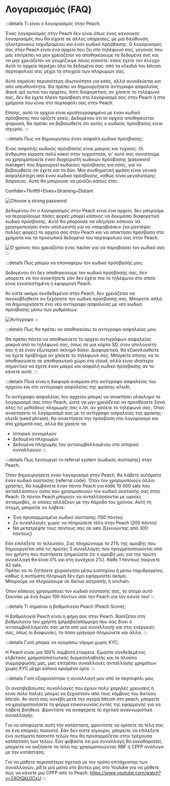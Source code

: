 # Λογαριασμός (FAQ)

:::details Τι είναι ο λογαριασμός στην Peach;

Ένας λογαριασμός στην Peach δεν είναι όπως ένας κανονικός λογαριασμός που θα είχατε σε άλλες υπηρεσίες, με μια διεύθυνση ηλεκτρονικού ταχυδρομείου και έναν κωδικό πρόσβασης. Ο λογαριασμός σας στην Peach είναι ένα αρχείο που ζει στο τηλέφωνό σας, γεγονός που μας επιτρέπει να μην χρειάζεται να αποθηκεύουμε τα δεδομένα σας και να μην χρειάζεται να γνωρίζουμε ποιος είσαστε: εσείς έχετε τον έλεγχο. Αυτό το αρχείο περιέχει όλα τα δεδομένα σας: από τα κλειδιά του bitcoin πορτοφολιού σας μέχρι τα στοιχεία των πληρωμών σας.

Αυτό σημαίνει περισσότερη ιδιωτικότητα για εσάς, αλλά συνοδεύεται και από υπευθυνότητα. Θα πρέπει να δημιουργήσετε αντίγραφο ασφαλείας (back up) αυτού του αρχείου, διότι διαφορετικά, αν χάσετε το τηλέφωνό σας, δεν θα έχετε πλέον πρόσβαση στο λογαριασμό σας στην Peach ή στα χρήματα που είναι στο πορτοφόλι σας στην Peach.

Επίσης, αυτό το αρχείο είναι κρυπτογραφημένο με έναν κωδικό πρόσβασης που ορίζετε εσείς. Δεδομένου ότι το αρχείο αποθηκεύεται ψηφιακά, θα πρέπει να βεβαιωθείτε ότι αυτός ο κωδικός πρόσβασης είναι ισχυρός.
:::

:::details Πως να δημιουργήσω έναν ασφαλή κωδικό πρόσβασης;

Ένας ασφαλής κωδικός πρόσβασης είναι μακρύς και τυχαίος. Οι άνθρωποι είμαστε πολύ κακοί στην τυχαιότητα, γι' αυτό σας συνιστούμε να χρησιμοποιείτε έναν διαχειριστή κωδικών πρόσβασης (password manager) που δημιουργεί κωδικούς πρόσβασης για εσάς, για να βεβαιωθείτε ότι έχετε και τα δύο. Μια συνθηματική φράση είναι γενικά ασφαλέστερη από έναν κωδικό πρόσβασης, καθώς είναι μεγαλύτερης διάρκειας. Αυτό θα μπορούσε να μοιάζει κάπως έτσι:

Confider+Thrift9+Elves+Straining+Distant

![Choose a strong password](/img/faq/account/StrongPassword.png)

Δεδομένου ότι ο λογαριασμός στην Peach είναι ένα αρχείο, δεν μπορούμε να περιορίσουμε πόσες φορές μπορεί κάποιος να δοκιμάσει διαφορετικό κωδικό πρόσβασης. Αυτό θα μπορούσε να οδηγήσει κάποιον να χρησιμοποιήσει έναν υπολογιστή για να «παραβιάσει» (να μαντέψει πολλές φορές) το αρχείο σας στην Peach και να αποκτήσει πρόσβαση στα χρήματα και τα προσωπικά δεδομένα του πορτοφολιού σας στην Peach.

![Ο χρόνος που χρειάζεται ένας hacker για να παραβιάσει τον κωδικό σας](/img/faq/account/PWBruteForce.png)
:::

:::details Πως μπορώ να επαναφέρω τον κωδικό πρόσβασής μου;

Δεδομένου ότι δεν αποθηκεύουμε τον κωδικό πρόσβασής σας, δεν μπορείτε να τον ανακτήσετε εάν δεν έχετε πια το τηλέφωνο στο οποίο είναι εγκατεστημένη η εφαρμογή Peach.

Αν είστε ακόμα συνδεδεμένοι στην Peach, δεν χρειάζεται να πανικοβληθείτε αν ξεχάσατε τον κωδικό πρόσβασής σας. Μπορείτε απλά να δημιουργήσετε ένα νέο αντίγραφο ασφαλείας με νέο κωδικό πρόσβασης μέσω των ρυθμίσεων:

![Αντίγραφα](/img/faq/account/backups.png)
:::

:::details Πως θα πρέπει να αποθηκεύσω το αντίγραφο ασφαλείας μου;

Θα πρέπει πάντα να αποθηκεύετε το αρχείο αντιγράφων ασφαλείας μακριά από το τηλέφωνό σας, όπως σε μια κάρτα SD, στον υπολογιστή σας ή σε έναν εξωτερικό σκληρό δίσκο. Διαφορετικά, θα εξακολουθείτε να έχετε πρόβλημα αν χάσετε το τηλέφωνό σας. Μπορείτε επίσης να το αποθηκεύσετε σε αποθηκευτικό χώρο στο cloud, αλλά είναι ιδιαίτερα σημαντικό να έχετε έναν μακρύ και ασφαλή κωδικό πρόσβασης αν το κάνετε αυτό.
:::

:::details Ποια είναι η διαφορά ανάμεσα στο αντίγραφο ασφαλείας του αρχείου και στο αντίγραφο ασφαλείας της φράσης-κλειδί;

Το αντίγραφο ασφαλείας του αρχείου μπορεί να ανακτήσει ολόκληρο το λογαριασμό σας στην Peach, ώστε να μην χρειάζεται να προσθέσετε ξανά όλες τις μεθόδους πληρωμής σας κ.λπ. αν χάσετε το τηλέφωνό σας. Όταν ανακτήσετε το λογαριασμό σας με το αντίγραφο ασφαλείας της φράσης-κλειδί (seed phrase), θα ανακτήσετε την πρόσβαση στο λογαριασμό και στα χρήματά σας, αλλά θα χάσετε τα:

- Ιστορικό συνομιλιών
- Δεδομένα πληρωμών
- Δεδομένα πληρωμής του αντισυμβαλλομένου στο ιστορικό συναλλαγών
  :::

:::details Πως λειτουργεί το referral system (κωδικός σύστασης) στην Peach;

Όταν δημιουργήσετε έναν λογαριασμό στην Peach, θα λάβετε αυτόματα έναν κωδικό σύστασης (referral code). Όταν τον χρησιμοποιούν άλλοι χρήστες, θα λαμβάνετε έναν πόντο Peach για κάθε 10 000 sats που ανταλλάσσουν αυτοί που χρησιμοποιούν τον κωδικό σύστασής σας στην Peach. Οι πόντοι Peach μπορούν να ανταλλάσσονται με ωραίες ανταμοιβές, οι οποίες αλλάζουν με την πάροδο του χρόνου. Αυτή τη στιγμή, μπορείτε να λάβετε:

- Ένα προσαρμοσμένο κωδικό σύστασης (100 πόντοι)
- 2x συναλλαγές χωρίς να πληρώσετε τέλη στην Peach (200 πόντοι)
- Να μετατρέψτε τους πόντους σας σε sats (ξεκινώντας από 300 πόντους)

Εάν επιλέξετε το τελευταίο, Σας πληρώνουμε το 21% της αμοιβής που δημιουργείται από τις πρώτες 5 συναλλαγές που πραγματοποιούνται από τον χρήστη που συστήσατε (σημειώστε ότι η αμοιβή μας για την πρώτη συναλλαγή θα είναι 0% και στη συνέχεια 2%). Κάθε 1 πόντους παίρνετε 42 sats.  
Πρέπει να το ζητήσετε χειροκίνητα μέσω εισιτηρίου ή μέσω ταχυδρομείου, καθώς η αυτόματη πληρωμή δεν έχει εφαρμοστεί ακόμα.  
Μπορούμε να πληρώσουμε σε δίκτυο αστραπής ή onchain.

Όταν κάποιος χρησιμοποιεί τον κωδικό σύστασής σας, το άτομο αυτό ξεκινάει με ένα δώρο 100 πόντων από την Peach για τον εαυτό του!
:::

:::details Τι σημαίνει η βαθμολογία Peach (Peach Score);

Η βαθμολογία Peach είναι η φήμη σας στην Peach. Βασίζεται στη βαθμολογία του χρήστη (μπράβο/απόρριψη που σας δίνει ο αντισυμβαλλόμενός σας μετά από μια συναλλαγή) και στις ενέργειές σας, όπως οι διαφωνίες, το πόσο γρήγορα πληρώνετε και άλλα.
:::

:::details Γιατί μπορώ να αγοράσω νόμιμα χωρίς KYC;

Η Peach είναι μια 100% συμβατή εταιρεία. Είμαστε συνδεδεμένος ελβετικός χρηματοπιστωτικός διαμεσολαβητής και το πλαίσιο συμμόρφωσής μας, μας επιτρέπει συναλλαγές ανταλλαγής χρημάτων χωρίς KYC μέχρι κάποια ορισμένα όρια.
:::

:::details Γιατί εξαφανίστηκε η συναλλαγή μου από το πορτοφόλι μου;

Οι ανεπιβεβαίωτες συναλλαγές που έχουν πολύ χαμηλές χρεώσεις ή είναι πολύ παλιές μπορεί να ξεχαστούν από τους κόμβους του δικτύου bitcoin.
Αν αυτό σας συνέβη μετά την αγορά bitcoin στο peach, μπορείτε να χρησιμοποιήσετε τη φόρμα επικοινωνίας εντός της εφαρμογής για να λάβετε βοήθεια. Φροντίστε να αναφέρετε το σχετικό αναγνωριστικό συναλλαγής.

Για να αποφύγετε αυτή την κατάσταση, φροντίστε να ορίσετε τα τέλη σας σε ένα επαρκές ποσοστό. Εάν δεν είστε σίγουροι, μπορείτε να επιλέξετε ένα αυτόματο ποσοστό τελών που θα προσαρμόζεται στην τρέχουσα κατάσταση των τελών.
Εάν φοβάστε ότι μια συναλλαγή θα εκκαθαριστεί, μπορείτε να αυξήσετε τα τέλη της χρησιμοποιώντας RBF ή CPFP ανάλογα με την κατάσταση.

Για να μάθετε περισσότερα σχετικά με τον τρόπο επιτάχυνσης των συναλλαγών, ρίξτε μια ματιά στο βίντεο μας στο Youtube για να μάθετε πώς να κάνετε μια CPFP από το Peach: https://www.youtube.com/watch?v=24OtQkL0CxU
:::
